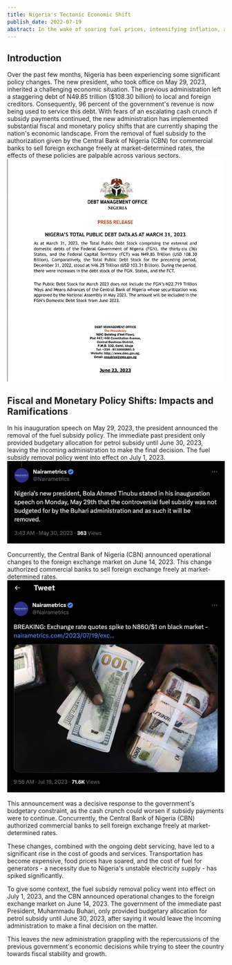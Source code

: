 ```yaml
---
title: Nigeria's Tectonic Economic Shift
publish_date: 2022-07-19
abstract: In the wake of soaring fuel prices, intensifying inflation, and a fluctuating exchange rate, everyday life in Nigeria has become a tangle of challenges. The effects ripple through our transportation, our food, our essential goods, and undeniably, our livelihoods. Amid this turbulence, I am making a decisive pivot, restructuring Ovabor Development Labs Limited to help navigate the storm. 
---
```


## Introduction
Over the past few months, Nigeria has been experiencing some significant policy changes. The new president, who took office on May 29, 2023, inherited a challenging economic situation. The previous administration left a staggering debt of N49.85 trillion ($108.30 billion) to local and foreign creditors. Consequently, 96 percent of the government's revenue is now being used to service this debt. With fears of an escalating cash crunch if subsidy payments continued, the new administration has implemented substantial fiscal and monetary policy shifts that are currently shaping the nation's economic landscape.  From the removal of fuel subsidy to the authorization given by the Central Bank of Nigeria (CBN) for commercial banks to sell foreign exchange freely at market-determined rates, the effects of these policies are palpable across various sectors.
  <img src="second/dmo.png"/>

## Fiscal and Monetary Policy Shifts: Impacts and Ramifications
In his inauguration speech on May 29, 2023, the president announced the removal of the fuel subsidy policy. The immediate past president only provided budgetary allocation for petrol subsidy until June 30, 2023, leaving the incoming administration to make the final decision. The fuel subsidy removal policy went into effect on July 1, 2023. 
 <img src="second/rv.png"/>

Concurrently, the Central Bank of Nigeria (CBN) announced operational changes to the foreign exchange market on June 14, 2023. This change authorized commercial banks to sell foreign exchange freely at market-determined rates.
 <img src="second/fx.png"/>





This announcement was a decisive response to the government's budgetary constraint, as the cash crunch could worsen if subsidy payments were to continue. Concurrently, the Central Bank of Nigeria (CBN) authorized commercial banks to sell foreign exchange freely at market-determined rates.

These changes, combined with the ongoing debt servicing, have led to a significant rise in the cost of goods and services. Transportation has become expensive, food prices have soared, and the cost of fuel for generators - a necessity due to Nigeria's unstable electricity supply - has spiked significantly.

To give some context, the fuel subsidy removal policy went into effect on July 1, 2023, and the CBN announced operational changes to the foreign exchange market on June 14, 2023. The government of the immediate past President, Muhammadu Buhari, only provided budgetary allocation for petrol subsidy until June 30, 2023, after saying it would leave the incoming administration to make a final decision on the matter.

This leaves the new administration grappling with the repercussions of the previous government's economic decisions while trying to steer the country towards fiscal stability and growth.
